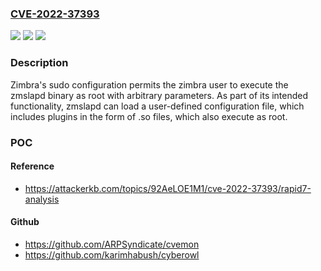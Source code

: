 ### [CVE-2022-37393](https://cve.mitre.org/cgi-bin/cvename.cgi?name=CVE-2022-37393)
![](https://img.shields.io/static/v1?label=Product&message=Zimbra%20Server&color=blue)
![](https://img.shields.io/static/v1?label=Version&message=9.0.0.p27%3C%3D%209.0.0.p27%20&color=brighgreen)
![](https://img.shields.io/static/v1?label=Vulnerability&message=CWE-284%20Improper%20Access%20Control&color=brighgreen)

### Description

Zimbra's sudo configuration permits the zimbra user to execute the zmslapd binary as root with arbitrary parameters. As part of its intended functionality, zmslapd can load a user-defined configuration file, which includes plugins in the form of .so files, which also execute as root.

### POC

#### Reference
- https://attackerkb.com/topics/92AeLOE1M1/cve-2022-37393/rapid7-analysis

#### Github
- https://github.com/ARPSyndicate/cvemon
- https://github.com/karimhabush/cyberowl

